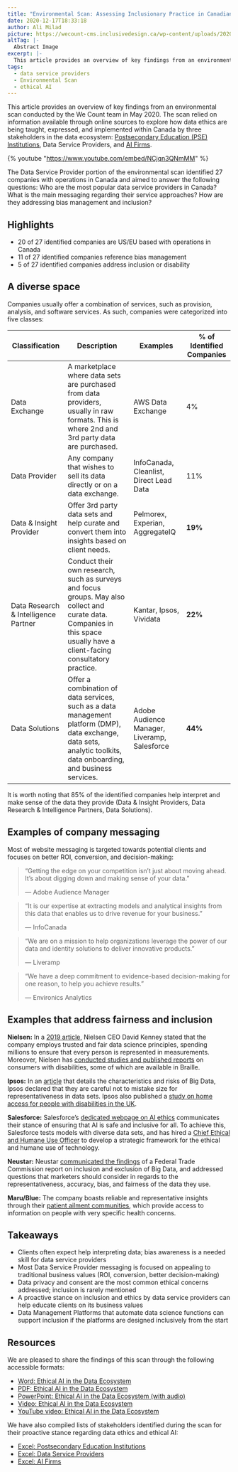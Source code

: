 ```yaml
---
title: "Environmental Scan: Assessing Inclusionary Practice in Canadian Data Services"
date: 2020-12-17T18:33:18
author: Ali Milad
picture: https://wecount-cms.inclusivedesign.ca/wp-content/uploads/2020/06/dynamicwang-bLIkWFelVKM-unsplash-scaled.jpg
altTag: |-
  Abstract Image
excerpt: |-
  This article provides an overview of key findings from an environmental scan conducted by the We Count team in May 2020. The scan relied on information available through…
tags:
  - data service providers
  - Environmental Scan
  - ethical AI
---
```

This article provides an overview of key findings from an environmental scan conducted by the We Count team in May 2020. The scan relied on information available through online sources to explore how data ethics are being taught, expressed, and implemented within Canada by three stakeholders in the data ecosystem: [Postsecondary Education (PSE) Institutions](https://wecount.inclusivedesign.ca/views/environmental-scan-canadian-postsecondary-education-and-ai-ethics/), Data Service Providers, and [AI Firms](https://wecount.inclusivedesign.ca/views/environmental-scan-addressing-inclusionary-practice-in-canadian-ai-firms/).

{% youtube "https://www.youtube.com/embed/NCjqn3QNmMM" %}

The Data Service Provider portion of the environmental scan identified 27 companies with operations in Canada and aimed to answer the following questions: Who are the most popular data service providers in Canada? What is the main messaging regarding their service approaches? How are they addressing bias management and inclusion?

## **Highlights**

*   20 of 27 identified companies are US/EU based with operations in Canada
*   11 of 27 identified companies reference bias management
*   5 of 27 identified companies address inclusion or disability

## **A diverse space**

Companies usually offer a combination of services, such as provision, analysis, and software services. As such, companies were categorized into five classes:

<table class="has-subtle-light-gray-background-color has-background"><thead><tr><th class="has-text-align-left" data-align="left"><strong>Classification</strong></th><th class="has-text-align-left" data-align="left"><strong>Description</strong></th><th class="has-text-align-left" data-align="left"><strong>Examples</strong></th><th class="has-text-align-left" data-align="left"><strong>% of Identified Companies</strong></th></tr></thead><tbody><tr><td class="has-text-align-left" data-align="left">Data Exchange</td><td class="has-text-align-left" data-align="left">A marketplace where data sets are purchased from data providers, usually in raw formats. This is where 2nd and 3rd party data are purchased. &nbsp;</td><td class="has-text-align-left" data-align="left">AWS Data Exchange &nbsp;</td><td class="has-text-align-left" data-align="left">4%</td></tr><tr><td class="has-text-align-left" data-align="left">Data Provider</td><td class="has-text-align-left" data-align="left">Any company that wishes to sell its data directly or on a data exchange. &nbsp;</td><td class="has-text-align-left" data-align="left">InfoCanada, Cleanlist, Direct Lead Data &nbsp;</td><td class="has-text-align-left" data-align="left">11%</td></tr><tr><td class="has-text-align-left" data-align="left">Data &amp; Insight Provider</td><td class="has-text-align-left" data-align="left">Offer 3rd party data sets and help curate and convert them into insights based on client needs. &nbsp;</td><td class="has-text-align-left" data-align="left">Pelmorex, Experian, AggregateIQ &nbsp;</td><td class="has-text-align-left" data-align="left"><strong>19%</strong></td></tr><tr><td class="has-text-align-left" data-align="left">Data Research &amp; Intelligence Partner</td><td class="has-text-align-left" data-align="left">Conduct their own research, such as surveys and focus groups. May also collect and curate data. Companies in this space usually have a client-facing consultatory practice. &nbsp;</td><td class="has-text-align-left" data-align="left">Kantar, Ipsos, Vividata &nbsp;</td><td class="has-text-align-left" data-align="left"><strong>22%</strong></td></tr><tr><td class="has-text-align-left" data-align="left">Data Solutions</td><td class="has-text-align-left" data-align="left">Offer a combination of data services, such as a data management platform (DMP), data exchange, data sets, analytic toolkits, data onboarding, and business services. &nbsp;</td><td class="has-text-align-left" data-align="left">Adobe Audience Manager, Liveramp, Salesforce &nbsp;</td><td class="has-text-align-left" data-align="left"><strong>44%</strong></td></tr></tbody></table>

It is worth noting that 85% of the identified companies help interpret and make sense of the data they provide (Data & Insight Providers, Data Research & Intelligence Partners, Data Solutions).

## **Examples of company messaging**

Most of website messaging is targeted towards potential clients and focuses on better ROI, conversion, and decision-making:

> “Getting the edge on your competition isn’t just about moving ahead. It’s about digging down and making sense of your data.”
> 
> — Adobe Audience Manager

> “It is our expertise at extracting models and analytical insights from this data that enables us to drive revenue for your business.”
> 
> — InfoCanada

> “We are on a mission to help organizations leverage the power of our data and identity solutions to deliver innovative products.”
> 
> — Liveramp

> “We have a deep commitment to evidence-based decision-making for one reason, to help you achieve results.”
> 
> — Environics Analytics

## **Examples that address fairness and inclusion**

**Nielsen:** In a [2019 article](https://www.nielsen.com/us/en/news-center/2019/nielsen-remains-committed-data-science-principles-ahead-census-2020/), Nielsen CEO David Kenney stated that the company employs trusted and fair data science principles, spending millions to ensure that every person is represented in measurements. Moreover, Nielsen has [conducted studies and published reports](https://www.nielsen.com/ca/en/news-center/2017/measuring-impact-consumers-disabilities/) on consumers with disabilities, some of which are available in Braille.

**Ipsos:** In an [article](https://www.ipsos.com/en/ipsos-encyclopedia-big-data) that details the characteristics and risks of Big Data, Ipsos declared that they are careful not to mistake size for representativeness in data sets. Ipsos also published a [study on home access for people with disabilities in the UK](https://www.ipsos.com/sites/default/files/2016-09/Accessible-housing-survey-2016.pdf).

**Salesforce:** Salesforce’s [dedicated webpage on AI ethics](https://einstein.ai/ethics) communicates their stance of ensuring that AI is safe and inclusive for all. To achieve this, Salesforce tests models with diverse data sets, and has hired a [Chief Ethical and Humane Use Officer](https://www.salesforce.com/company/news-press/stories/2018/12/121018-i/) to develop a strategic framework for the ethical and humane use of technology.

**Neustar:** Neustar [communicated the findings](https://www.home.neustar/blog/big-data-insightful-or-exclusionary) of a Federal Trade Commission report on inclusion and exclusion of Big Data, and addressed questions that marketers should consider in regards to the representativeness, accuracy, bias, and fairness of the data they use.

**Maru/Blue:** The company boasts reliable and representative insights through their [patient ailment communities](https://www.marublue.com/ailments-community), which provide access to information on people with very specific health concerns.

## **Takeaways**

*   Clients often expect help interpreting data; bias awareness is a needed skill for data service providers
*   Most Data Service Provider messaging is focused on appealing to traditional business values (ROI, conversion, better decision-making)
*   Data privacy and consent are the most common ethical concerns addressed; inclusion is rarely mentioned
*   A proactive stance on inclusion and ethics by data service providers can help educate clients on its business values
*   Data Management Platforms that automate data science functions can support inclusion if the platforms are designed inclusively from the start

## Resources

We are pleased to share the findings of this scan through the following accessible formats: 

*   [Word: Ethical AI in the Data Ecosystem](https://wecount-cms.inclusivedesign.ca/wp-content/uploads/2020/12/Ethical-AI-in-the-Data-Ecosystem.docx)
*   [PDF: Ethical AI in the Data Ecosystem](https://wecount-cms.inclusivedesign.ca/wp-content/uploads/2020/12/Ethical-AI-in-the-Data-Ecosystem.pdf)
*   [PowerPoint: Ethical AI in the Data Ecosystem (with audio)](https://wecount-cms.inclusivedesign.ca/wp-content/uploads/2020/12/Ethical-AI-in-the-Data-Ecosystem-Environmental-Scan.pptx)
*   [Video: Ethical AI in the Data Ecosystem](https://wecount-cms.inclusivedesign.ca/wp-content/uploads/2020/12/Ethical-AI-in-the-Data-Ecosystem-Environmental-Scan_Final.mp4)
*   [YouTube video: Ethical AI in the Data Ecosystem](https://youtu.be/NCjqn3QNmMM) 

We have also compiled lists of stakeholders identified during the scan for their proactive stance regarding data ethics and ethical AI:

*   [Excel: Postsecondary Education Institutions](https://wecount-cms.inclusivedesign.ca/wp-content/uploads/2020/12/Data-Science-Education.xlsx) 
*   [Excel: Data Service Providers](https://wecount-cms.inclusivedesign.ca/wp-content/uploads/2020/12/Data-Service-Providers.xlsx) 
*   [Excel: AI Firms](https://wecount-cms.inclusivedesign.ca/wp-content/uploads/2020/12/AI-Firms.xlsx)
